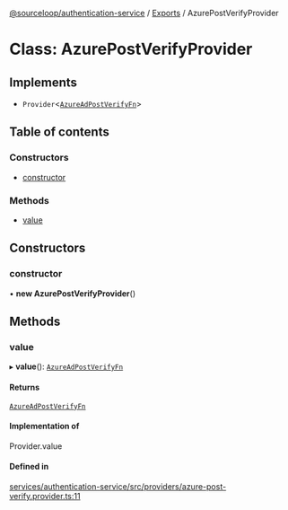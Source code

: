 [@sourceloop/authentication-service](../README.md) / [Exports](../modules.md) / AzurePostVerifyProvider

# Class: AzurePostVerifyProvider

## Implements

- `Provider`<[`AzureAdPostVerifyFn`](../modules.md#azureadpostverifyfn)\>

## Table of contents

### Constructors

- [constructor](AzurePostVerifyProvider.md#constructor)

### Methods

- [value](AzurePostVerifyProvider.md#value)

## Constructors

### constructor

• **new AzurePostVerifyProvider**()

## Methods

### value

▸ **value**(): [`AzureAdPostVerifyFn`](../modules.md#azureadpostverifyfn)

#### Returns

[`AzureAdPostVerifyFn`](../modules.md#azureadpostverifyfn)

#### Implementation of

Provider.value

#### Defined in

[services/authentication-service/src/providers/azure-post-verify.provider.ts:11](https://github.com/sourcefuse/loopback4-microservice-catalog/blob/00e854d46/services/authentication-service/src/providers/azure-post-verify.provider.ts#L11)
